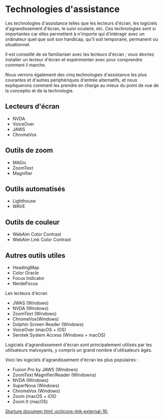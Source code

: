 # Technologies d'assistance

Les technologies d'assistance telles que les lecteurs d'écran, les logiciels d'agrandissement d'écran, le suivi oculaire, etc. Ces technologies sont si importantes car elles permettent à n'importe qui d'intéragir avec un ordinateur quel que soit son handicap, qu'il soit temporaire, permanent ou situationnel.

Il est conseillé de se familiariser avec les lecteurs d'écran ; vous devriez installer un lecteur d'écran et expérimenter avec pour comprendre comment il marche.

Nous verrons également des cinq technologies d'assistance les plus courantes et d'autres périphériques d'entrée alternatifs, et nous expliquerons comment les prendre en charge au mieux du point de vue de la conceptio et de la technologie.

## Lecteurs d'écran
- NVDA
- VoiceOver
- JAWS
- ChromeVox


## Outils de zoom
- MAGic
- ZoomText
- Magnifier

## Outils automatisés
- Lighthouse
- WAVE

## Outils de couleur
- WebAim Color Contrast
- WebAim Link Color Contrast

## Autres outils utiles
- HeadingMap
- Color Oracle
- Focus Indicator
- NerdeFocus

Les lecteurs d'écran

* JWAS (Windows)
* NVDA (Windows)
* ZoomText (Windows)
* ChromeVox(Windows)
* Dolphin Screen Reader (Windows)
* VoiceOver (macOS + iOS)
* Serotek System Access (Windows + macOS)

Logiciels d'agrandissement d'écran sont principalement utilisés par les utilisateurs malvoyants, y compris un grand nombre d'utilisateurs âgés.

Voici les logiciels d'agrandissement d'écran les plus populaires :

* Fusion Pro by JAWS (Windows)
* ZoomText Magnifier/Reader (Windowns)
* NVDA (Windows)
* SuperNova (Windows)
* ChromeVox (Windows)
* Zoom (macOS + iOS)
* Zoom It (macOS)

[Sturture documen html :octicons-link-external-16:](https://developer.mozilla.org/fr/docs/Learn/HTML/Introduction_to_HTML/HTML_text_fundamentals)

